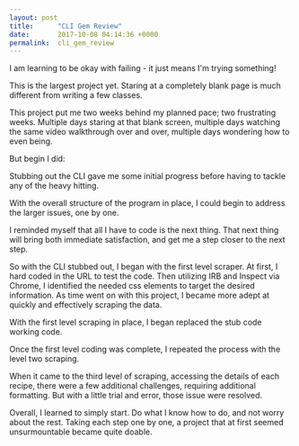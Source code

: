 ```yaml
---
layout: post
title:      "CLI Gem Review"
date:       2017-10-08 04:14:36 +0000
permalink:  cli_gem_review
---
```



I am learning to be okay with failing - it just means I'm trying something!

This is the largest project yet.  Staring at a completely blank page is much different from writing a few classes.

This project put me two weeks behind my planned pace; two frustrating weeks.  Multiple days staring at that blank screen, multiple days watching the same video walkthrough over and over, multiple days wondering how to even being.

But begin I did:

Stubbing out the CLI gave me some initial progress before having to tackle any of the heavy hitting.

With the overall structure of the program in place, I could begin to address the larger issues, one by one.

I reminded myself that all I have to code is the next thing.  That next thing will bring both immediate satisfaction, and get me a step closer to the next step.

So with the CLI stubbed out, I began with the first level scraper.  At first, I hard coded in the URL to test the code.  Then utilizing IRB and Inspect via Chrome, I identified the needed css elements to target the desired information.  As time went on with this project, I became more adept at quickly and effectively scraping the data.

With the first level scraping in place, I began replaced the stub code working code.

Once the first level coding was complete, I repeated the process with the level two scraping.

When it came to the third level of scraping, accessing the details of each recipe, there were a few additional challenges, requiring additional formatting.  But with a little trial and error, those issue were resolved.


Overall, I learned to simply start.  Do what I know how to do, and not worry about the rest.  Taking each step one by one, a project that at first seemed unsurmountable became quite doable.



